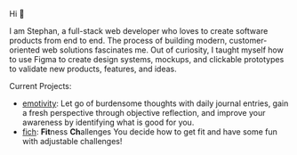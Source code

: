 Hi 👋

I am Stephan, a full-stack web developer who loves to create software products from end to end. The process of building modern, customer-oriented web solutions fascinates me. Out of curiosity, I taught myself how to use Figma to create design systems, mockups, and clickable prototypes to validate new products, features, and ideas.

Current Projects:
- [emotivity](https://www.emotivity.de): Let go of burdensome thoughts with daily journal entries, gain a fresh perspective through objective reflection, and improve your awareness by identifying what is good for you.
- [fich](https://www.fich.app): **Fit**ness **Ch**allenges You decide how to get fit and have some fun with adjustable challenges!
